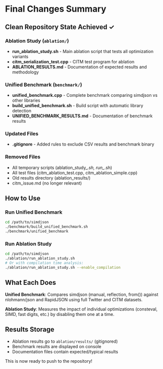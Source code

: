 # Final Changes Summary

## Clean Repository State Achieved ✓

### Ablation Study (`ablation/`)
- **run_ablation_study.sh** - Main ablation script that tests all optimization variants
- **citm_serialization_test.cpp** - CITM test program for ablation
- **ABLATION_RESULTS.md** - Documentation of expected results and methodology

### Unified Benchmark (`benchmark/`)
- **unified_benchmark.cpp** - Complete benchmark comparing simdjson vs other libraries
- **build_unified_benchmark.sh** - Build script with automatic library detection
- **UNIFIED_BENCHMARK_RESULTS.md** - Documentation of benchmark results

### Updated Files
- **.gitignore** - Added rules to exclude CSV results and benchmark binary

### Removed Files
- All temporary scripts (ablation_study_*.sh, run_*.sh)
- All test files (citm_ablation_test.cpp, citm_ablation_simple.cpp)
- Old results directory (ablation_results/)
- citm_issue.md (no longer relevant)

## How to Use

### Run Unified Benchmark
```bash
cd /path/to/simdjson
./benchmark/build_unified_benchmark.sh
./benchmark/unified_benchmark
```

### Run Ablation Study
```bash
cd /path/to/simdjson
./ablation/run_ablation_study.sh
# Or with compilation time analysis:
./ablation/run_ablation_study.sh --enable_compilation
```

## What Each Does

**Unified Benchmark**: Compares simdjson (manual, reflection, from()) against nlohmann/json and RapidJSON using full Twitter and CITM datasets.

**Ablation Study**: Measures the impact of individual optimizations (consteval, SIMD, fast digits, etc.) by disabling them one at a time.

## Results Storage

- Ablation results go to `ablation/results/` (gitignored)
- Benchmark results are displayed on console
- Documentation files contain expected/typical results

This is now ready to push to the repository!